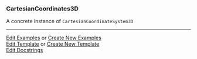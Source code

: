 ### <a id="McUtils.Coordinerds.CoordinateSystems.CommonCoordinateSystems.CartesianCoordinates3D">CartesianCoordinates3D</a>
A concrete instance of `CartesianCoordinateSystem3D`



___

[Edit Examples](https://github.com/McCoyGroup/McUtils/edit/edit/ci/examples/ci/docs/McUtils/Coordinerds/CoordinateSystems/CommonCoordinateSystems/CartesianCoordinates3D.md) or 
[Create New Examples](https://github.com/McCoyGroup/McUtils/new/edit/?filename=ci/examples/ci/docs/McUtils/Coordinerds/CoordinateSystems/CommonCoordinateSystems/CartesianCoordinates3D.md) <br/>
[Edit Template](https://github.com/McCoyGroup/McUtils/edit/edit/ci/docs/ci/docs/McUtils/Coordinerds/CoordinateSystems/CommonCoordinateSystems/CartesianCoordinates3D.md) or 
[Create New Template](https://github.com/McCoyGroup/McUtils/new/edit/?filename=ci/docs/templates/ci/docs/McUtils/Coordinerds/CoordinateSystems/CommonCoordinateSystems/CartesianCoordinates3D.md) <br/>
[Edit Docstrings](https://github.com/McCoyGroup/McUtils/edit/edit/McUtils/Coordinerds/CoordinateSystems/CommonCoordinateSystems/CartesianCoordinates3D/__init__.py?message=Update%20Docs)